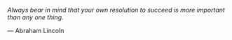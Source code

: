 *Always bear in mind that your own resolution to succeed is more important than any one thing.*

— Abraham Lincoln